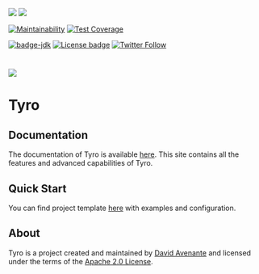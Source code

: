 ![](https://github.com/Tyro-sc/tyro/workflows/Chrome%20Tests/badge.svg)
![](https://github.com/Tyro-sc/tyro/workflows/Firefox%20Tests/badge.svg)

[![Maintainability](https://api.codeclimate.com/v1/badges/c091b16c5832c890a59b/maintainability)](https://codeclimate.com/github/Tyro-sc/tyro/maintainability)
[![Test Coverage](https://api.codeclimate.com/v1/badges/c091b16c5832c890a59b/test_coverage)](https://codeclimate.com/github/Tyro-sc/tyro/test_coverage)

[![badge-jdk](https://img.shields.io/badge/jdk-11-green.svg)](https://www.oracle.com/java/technologies/javase-downloads.html)
[![License badge](https://img.shields.io/badge/license-Apache2-green.svg)](https://www.apache.org/licenses/LICENSE-2.0)
[![Twitter Follow](https://img.shields.io/twitter/follow/altus34.svg?style=social)](https://twitter.com/altus34)

# [![][Logo]][TyroDoc]

# Tyro

## Documentation

The documentation of Tyro is available [here][TyroDoc]. This site contains all the features and advanced capabilities of Tyro.

## Quick Start

You can find project template [here][TyroTemplate] with examples and configuration.

## About
Tyro is a project created and maintained by [David Avenante] and licensed under the terms of the [Apache 2.0 License].

[Logo]: https://docs.tyro.sc/current/images/logo-white.svg
[TyroDoc]: https://docs.tyro.sc/
[TyroTemplate]: https://github.com/Tyro-sc/tyro-starters
[David Avenante]: https://twitter.com/altus34
[Apache 2.0 License]: https://www.apache.org/licenses/LICENSE-2.0